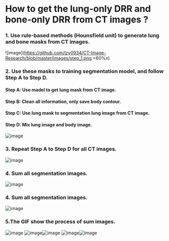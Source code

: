 # How to get the lung-only DRR and bone-only DRR from CT images ? 

### 1. Use rule-based methods (Hounsfield unit) to generate lung and bone masks from CT images.

![image](https://github.com/lzy0934/CT-Image-Research/blob/master/images/step_1.png =60%x)


### 2. Use these masks to training segmentation model, and follow Step A to Step D.
####  Step A: Use madel to get lung mask from CT image.
####  Step B: Clean all information, only save body contour. 
####  Step C: Use lung mask to segmentation lung image from CT image.
####  Step D: Mix lung image and body image.

![image](https://github.com/lzy0934/CT-Image-Research/blob/master/images/step_2.png)


### 3. Repeat Step A to Step D for all CT images.

![image](https://github.com/lzy0934/CT-Image-Research/blob/master/images/step_3.png)


### 4. Sum all segmentation images.
![image](https://github.com/lzy0934/CT-Image-Research/blob/master/images/step_4.png)


### 4. Sum all segmentation images.
![image](https://github.com/lzy0934/CT-Image-Research/blob/master/images/step_4.png)


### 5.The GIF show the process of sum images.
![image](https://github.com/lzy0934/CT-Image-Research/blob/master/images/img.gif)
![image](https://github.com/lzy0934/CT-Image-Research/blob/master/images/lung_bg.gif)![image](https://github.com/lzy0934/CT-Image-Research/blob/master/images/lung_img.gif)
![image](https://github.com/lzy0934/CT-Image-Research/blob/master/images/bone_bg.gif)![image](https://github.com/lzy0934/CT-Image-Research/blob/master/images/bone_img.gif)
